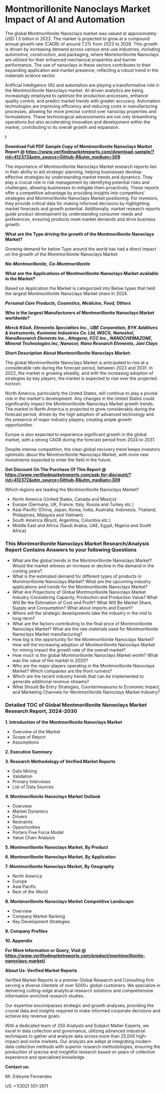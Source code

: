 <meta name="title" content="Global Montmorillonite Nanoclays Market Impact of AI and Automation"><meta name="description" content="The global Montmorillonite Nanoclays market was valued at approximately USD 1.5 billion in 2022. The market is projected to grow at a compound annual growth rate (CAGR"><meta name="title" content="Montmorillonite Nanoclays Market Size, Share, Scope, Trends, Growth, Opportunities, Analysis, Forecast"><h1>Montmorillonite Nanoclays Market Impact of AI and Automation</h1><p>The global Montmorillonite Nanoclays market was valued at approximately USD 1.5 billion in 2022. The market is projected to grow at a compound annual growth rate (CAGR) of around 7.2% from 2023 to 2028. This growth is driven by increasing demand across various end-use industries, including automotive, construction, and packaging, where Montmorillonite Nanoclays are utilized for their enhanced mechanical properties and barrier performance. The use of nanoclays in these sectors contributes to their expanding application and market presence, reflecting a robust trend in the materials science sector.</p><p>Artificial Intelligence (AI) and automation are playing a transformative role in the Montmorillonite Nanoclays market. AI-driven analytics are being increasingly employed to optimize the production processes, enhance quality control, and predict market trends with greater accuracy. Automation technologies are improving efficiency and reducing costs in manufacturing processes, allowing for more precise control over nanoclay properties and formulations. These technological advancements are not only streamlining operations but also accelerating innovation and development within the market, contributing to its overall growth and expansion.</p>t</p><p id="" class=""><strong>Download Full PDF Sample Copy of Montmorillonite Nanoclays Market Report @ <a href="https://www.verifiedmarketreports.com/download-sample/?rid=412372&utm_source=Github-R&utm_medium=309" target="_blank">https://www.verifiedmarketreports.com/download-sample/?rid=412372&utm_source=Github-R&utm_medium=309</a></strong></p><p>The importance of&nbsp;Montmorillonite Nanoclays Market research reports lies in their ability to aid strategic planning, helping businesses develop effective strategies by understanding market trends and dynamics. They play a crucial role in risk management by identifying potential risks and challenges, allowing businesses to mitigate them proactively. These reports offer a competitive advantage by providing insights into competitors' strategies and Montmorillonite Nanoclays Market positioning. For investors, they provide critical data for making informed decisions by highlighting market forecasts and growth potential. Additionally, market research reports guide product development by understanding consumer needs and preferences, ensuring products meet market demands and drive business growth.</p><p><strong>What are the&nbsp;Type driving the growth of the Montmorillonite Nanoclays Market?</strong></p><p id="" class="">Growing demand for below Type around the world has had a direct impact on the growth of the Montmorillonite Nanoclays Market:</p><em><strong>Na-Montmorillonite, Ca-Montmorillonite</strong></em></p><strong>What are the&nbsp;Applications&nbsp;of Montmorillonite Nanoclays Market available in the Market?</strong></p><p id="" class="">Based on Application the Market is categorized into Below types that held the largest Montmorillonite Nanoclays Market share In 2024.</p><em><strong>Personal Care Products, Cosmetics, Medicine, Food, Others</strong></em></p><strong>Who is the largest Manufacturers of Montmorillonite Nanoclays Market worldwide?</strong></p><p><em><strong>Merck KGaA, Elementis Specialties Inc., UBE Corporation, BYK Additives & Instruments, Kunimine Industries Co. Ltd, INSCX, Nanoshel, NanoResearch Elements Inc., Attogene, FCC Inc., NANOCHEMAZONE, Mineral Technologies Inc, Nanocor, Nano Research Elements, Jani Clays</strong></em></p><p id="" class=""><strong>Short Description About Montmorillonite Nanoclays Market:</strong></p><p>The global Montmorillonite Nanoclays Market is anticipated to rise at a considerable rate during the forecast period, between 2023 and 2031. In 2022, the market is growing steadily, and with the increasing adoption of strategies by key players, the market is expected to rise over the projected horizon.</p><p>North America, particularly the United States, will continue to play a pivotal role in the market's development. Any changes in the United States could significantly impact the Montmorillonite Nanoclays Market growth trends. The market in North America is projected to grow considerably during the forecast period, driven by the high adoption of advanced technology and the presence of major industry players, creating ample growth opportunities.</p><p>Europe is also expected to experience significant growth in the global market, with a strong CAGR during the forecast period from 2024 to 2031.</p><p>Despite intense competition, the clear global recovery trend keeps investors optimistic about the Montmorillonite Nanoclays Market, with more new investments expected to enter the field in the future.</p><p id="" class=""><strong>Get Discount On The Purchase Of This Report @ <a href="https://www.verifiedmarketreports.com/ask-for-discount/?rid=412372&utm_source=Github-R&utm_medium=309" target="_blank">https://www.verifiedmarketreports.com/ask-for-discount/?rid=412372&utm_source=Github-R&utm_medium=309</a></strong></p>Which regions are leading the Montmorillonite Nanoclays Market?</p><ul><li>North America (United States, Canada and Mexico)</li><li>Europe (Germany, UK, France, Italy, Russia and Turkey etc.)</li><li>Asia-Pacific (China, Japan, Korea, India, Australia, Indonesia, Thailand, Philippines, Malaysia and Vietnam)</li><li>South America (Brazil, Argentina, Columbia etc.)</li><li>Middle East and Africa (Saudi Arabia, UAE, Egypt, Nigeria and South Africa)</li></ul><h3 id="" class="">This Montmorillonite Nanoclays Market Research/Analysis Report Contains Answers to your following Questions</h3><ul><li>What are the global trends in the Montmorillonite Nanoclays Market? Would the market witness an increase or decline in the demand in the coming years?</li><li>What is the estimated demand for different types of products in Montmorillonite Nanoclays Market? What are the upcoming industry applications and trends for the Montmorillonite Nanoclays Market?</li><li>What Are Projections of Global Montmorillonite Nanoclays Market Industry Considering Capacity, Production and Production Value? What Will Be the Estimation of Cost and Profit? What Will Be Market Share, Supply and Consumption? What about imports and Export?</li><li>Where will the strategic developments take the industry in the mid to long-term?</li><li>What are the factors contributing to the final price of Montmorillonite Nanoclays Market? What are the raw materials used for Montmorillonite Nanoclays Market manufacturing?</li><li>How big is the opportunity for the Montmorillonite Nanoclays Market? How will the increasing adoption of Montmorillonite Nanoclays Market for mining impact the growth rate of the overall market?</li><li>How much is the global Montmorillonite Nanoclays Market worth? What was the value of the market In 2020?</li><li>Who are the major players operating in the Montmorillonite Nanoclays Market? Which companies are the front runners?</li><li>Which are the recent industry trends that can be implemented to generate additional revenue streams?</li><li>What Should Be Entry Strategies, Countermeasures to Economic Impact, and Marketing Channels for Montmorillonite Nanoclays Market Industry?</li></ul><h3 id="" class="">Detailed TOC of Global Montmorillonite Nanoclays Market Research Report, 2024-2030</h3><p id="" class=""><strong>1. Introduction of the Montmorillonite Nanoclays Market</strong></p><ul><li>Overview of the Market</li><li>Scope of Report</li><li>Assumptions</li></ul><p id="" class=""><strong>2. Executive Summary</strong></p><p id="" class=""><strong>3. Research Methodology of Verified Market Reports</strong></p><ul><li>Data Mining</li><li>Validation</li><li>Primary Interviews</li><li>List of Data Sources</li></ul><p id="" class=""><strong>4. Montmorillonite Nanoclays Market Outlook</strong></p><ul><li>Overview</li><li>Market Dynamics</li><li>Drivers</li><li>Restraints</li><li>Opportunities</li><li>Porters Five Force Model</li><li>Value Chain Analysis</li></ul><p id="" class=""><strong>5. Montmorillonite Nanoclays Market, By Product</strong></p><p id="" class=""><strong>6. Montmorillonite Nanoclays Market, By Application</strong></p><p id="" class=""><strong>7. Montmorillonite Nanoclays Market, By Geography</strong></p><ul><li>North America</li><li>Europe</li><li>Asia Pacific</li><li>Rest of the World</li></ul><p id="" class=""><strong>8. Montmorillonite Nanoclays Market Competitive Landscape</strong></p><ul><li>Overview</li><li>Company Market Ranking</li><li>Key Development Strategies</li></ul><p id="" class=""><strong>9. Company Profiles</strong></p><p id="" class=""><strong>10. Appendix</strong></p><p id="" class=""><strong>For More Information or Query, Visit @ <a href="https://www.verifiedmarketreports.com/product/montmorillonite-nanoclays-market/" target="_blank">https://www.verifiedmarketreports.com/product/montmorillonite-nanoclays-market/</a></strong></p><p id="" class=""><strong>About Us: Verified Market Reports</strong></p><p id="" class="">Verified Market Reports is a premier Global Research and Consulting firm serving a diverse clientele of over 5000+ global customers. We specialize in delivering cutting-edge analytical research solutions and comprehensive information-enriched research studies.</p><p id="" class="">Our expertise encompasses strategic and growth analyses, providing the crucial data and insights required to make informed corporate decisions and achieve key revenue goals.</p><p id="" class="">With a dedicated team of 250 Analysts and Subject Matter Experts, we excel in data collection and governance, utilizing advanced industrial techniques to gather and analyze data across more than 25,000 high-impact and niche markets. Our analysts are adept at integrating modern data collection methods with superior research methodologies, ensuring the production of precise and insightful research based on years of collective experience and specialized knowledge.</p><p id="" class=""><strong>Contact us:</strong></p><p id="" class="">Mr. Edwyne Fernandes</p><p id="" class="">US: +1(302) 551-2611</p>